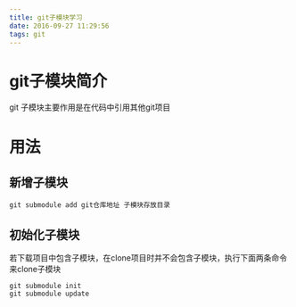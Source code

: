 ```yaml
---
title: git子模块学习
date: 2016-09-27 11:29:56
tags: git
---
```


# git子模块简介
git 子模块主要作用是在代码中引用其他git项目
<!---more--->

# 用法

## 新增子模块
``` git
git submodule add git仓库地址 子模块存放目录
```

## 初始化子模块
若下载项目中包含子模块，在clone项目时并不会包含子模块，执行下面两条命令来clone子模块

```git
git submodule init
git submodule update
```
